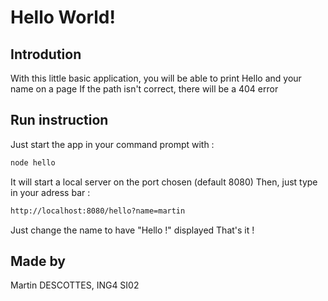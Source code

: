 # Hello World!

## Introdution

With this little basic application, you will be able to print Hello and your name on a page
If the path isn't correct, there will be a 404 error

## Run instruction

Just start the app in your command prompt with : 
```bash
node hello
```
It will start a local server on the port chosen (default 8080)
Then, just type in your adress bar :
```bash
http://localhost:8080/hello?name=martin
```
Just change the name to have "Hello <name> !" displayed
That's it !

## Made by

Martin DESCOTTES, ING4 SI02

